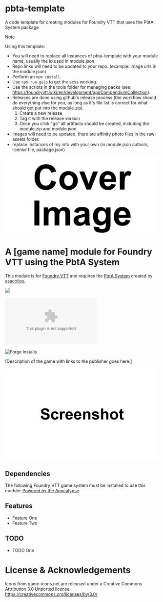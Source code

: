 # pbta-template
A code template for creating modules for Foundry VTT that uses the PbtA System package

> [!NOTE]
> Using this template: 
> - You will need to replace all instances of pbta-template with your module name, usually the id used in module.json. 
> - Repo links will need to be updated to your repo. (example: image urls in the module.json)
> - Perform an `npm install`. 
> - Use `npm run gulp` to get the scss working. 
> - Use the scripts in the tools folder for managing packs (see: https://foundryvtt.wiki/en/development/api/CompendiumCollection). 
> - Releases are done using github's release process (the workflow should do everything else for you, as long as it's file list is correct for what should get put into the module.zip).
>   1. Create a new release
>   2. Tag it with the release version
>   3. Once you click "go" all artifacts should be created, including the module.zip and module.json
> - Images will need to be updated, there are affinity photo files in the raw-assets folder.
> - replace instances of my info with your own (in module.json authors, license file, package.json)

![Cover](assets/cover.webp)

# A [game name] module for Foundry VTT using the PbtA System
This module is for [Foundry VTT](https://foundryvtt.com/) and requires the [PbtA System](https://github.com/asacolips-projects/pbta) created by [asacolips](https://github.com/asacolips).

![](https://img.shields.io/badge/Foundry-v11-informational)
<!--- Downloads @ Latest Badge -->
![Latest Release Download Count](https://img.shields.io/github/downloads/philote/pbta-template/latest/module.zip)
<!--- Forge Bazaar Install % Badge -->
![Forge Installs](https://img.shields.io/badge/dynamic/json?label=Forge%20Installs&query=package.installs&suffix=%25&url=https%3A%2F%2Fforge-vtt.com%2Fapi%2Fbazaar%2Fpackage%pbta-template&colorB=4aa94a)

[Description of the game with links to the publisher goes here.]

![Screenshot](assets/screenshot.webp)

## Dependencies

The following Foundry VTT game system must be installed to use this module: [Powered by the Apocalypse](https://foundryvtt.com/packages/pbta).

## Features

- Feature One
- Feature Two

## TODO
- TODO One

# License & Acknowledgements

Icons from game-icons.net are released under a Creative Commons Attribution 3.0 Unported license. https://creativecommons.org/licenses/by/3.0/
